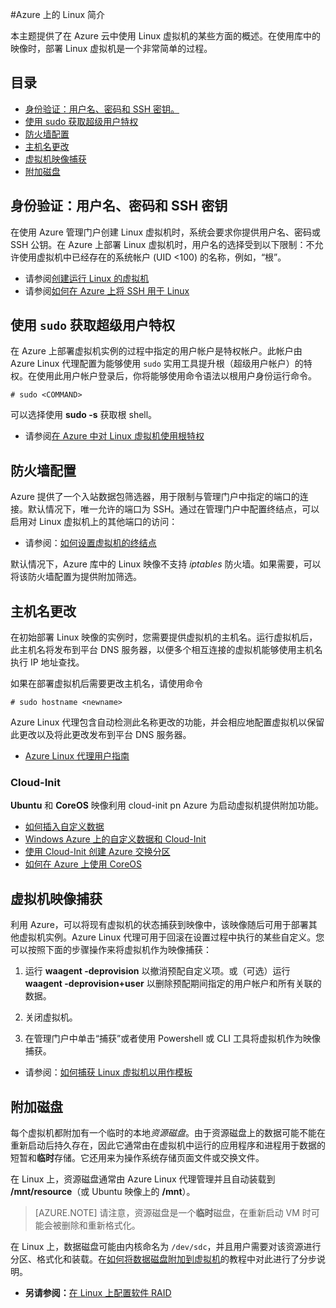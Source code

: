 <properties pageTitle="Azure 中的 Linux 简介 - Azure 教程" description="了解如何在 Azure 上使用 Linux 虚拟机。"  services="virtual-machines" documentationCenter="Python" authors="szark" manager="timlt" editor="" />
<tags  
	ms.service="virtual-machines"
	ms.date="06/11/2015"
	wacn.date=""/>

#Azure 上的 Linux 简介

本主题提供了在 Azure 云中使用 Linux 虚拟机的某些方面的概述。在使用库中的映像时，部署 Linux 虚拟机是一个非常简单的过程。

## 目录 ##

* [身份验证：用户名、密码和 SSH 密钥。](#authentication)
* [使用 sudo 获取超级用户特权](#superuserprivileges)
* [防火墙配置](#firewallconfiguration)
* [主机名更改](#hostnamechanges)
* [虚拟机映像捕获](#virtualmachine)
* [附加磁盘](#attachingdisks)

## <a id="authentication"></a>身份验证：用户名、密码和 SSH 密钥

在使用 Azure 管理门户创建 Linux 虚拟机时，系统会要求你提供用户名、密码或 SSH 公钥。在 Azure 上部署 Linux 虚拟机时，用户名的选择受到以下限制：不允许使用虚拟机中已经存在的系统帐户 (UID <100) 的名称，例如，“根”。


 - 请参阅[创建运行 Linux 的虚拟机](/documentation/articles/virtual-machines-linux-tutorial)
 - 请参阅[如何在 Azure 上将 SSH 用于 Linux](/documentation/articles/linux-use-ssh-key)


## <a id="superuserprivileges"></a>使用 `sudo` 获取超级用户特权

在 Azure 上部署虚拟机实例的过程中指定的用户帐户是特权帐户。此帐户由 Azure Linux 代理配置为能够使用 `sudo` 实用工具提升根（超级用户帐户）的特权。在使用此用户帐户登录后，你将能够使用命令语法以根用户身份运行命令。

	# sudo <COMMAND>

可以选择使用 **sudo -s** 获取根 shell。

- 请参阅[在 Azure 中对 Linux 虚拟机使用根特权](/zh-cn/documentation/articlesvirtual-machines-linux-use-root-privileges/)


## <a id="firewallconfiguration"></a>防火墙配置

Azure 提供了一个入站数据包筛选器，用于限制与管理门户中指定的端口的连接。默认情况下，唯一允许的端口为 SSH。通过在管理门户中配置终结点，可以启用对 Linux 虚拟机上的其他端口的访问：

 - 请参阅：[如何设置虚拟机的终结点](/zh-cn/documentation/articles/virtual-machines-set-up-endpoints/)

默认情况下，Azure 库中的 Linux 映像不支持 *iptables* 防火墙。如果需要，可以将该防火墙配置为提供附加筛选。


## <a id="hostnamechanges"></a>主机名更改

在初始部署 Linux 映像的实例时，您需要提供虚拟机的主机名。运行虚拟机后，此主机名将发布到平台 DNS 服务器，以便多个相互连接的虚拟机能够使用主机名执行 IP 地址查找。

如果在部署虚拟机后需要更改主机名，请使用命令

	# sudo hostname <newname>

Azure Linux 代理包含自动检测此名称更改的功能，并会相应地配置虚拟机以保留此更改以及将此更改发布到平台 DNS 服务器。

 - [Azure Linux 代理用户指南](/zh-cn/documentation/articles/virtual-machines-linux-agent-user-guide/)

### Cloud-Init
**Ubuntu** 和 **CoreOS** 映像利用 cloud-init pn Azure 为启动虚拟机提供附加功能。

 - [如何插入自定义数据](/documentation/articles/virtual-machines-how-to-inject-custom-data)
 - [Windows Azure 上的自定义数据和 Cloud-Init](http://azure.microsoft.com/blog/2014/04/21/custom-data-and-cloud-init-on-windows-azure/)
 - [使用 Cloud-Init 创建 Azure 交换分区](https://wiki.ubuntu.com/AzureSwapPartitions)
 - [如何在 Azure 上使用 CoreOS](/documentation/articles/virtual-machines-linux-coreos-how-to)


## <a id="virtualmachine"></a>虚拟机映像捕获

利用 Azure，可以将现有虚拟机的状态捕获到映像中，该映像随后可用于部署其他虚拟机实例。Azure Linux 代理可用于回滚在设置过程中执行的某些自定义。您可以按照下面的步骤操作来将虚拟机作为映像捕获：

1. 运行 **waagent -deprovision** 以撤消预配自定义项。或（可选）运行 **waagent -deprovision+user** 以删除预配期间指定的用户帐户和所有关联的数据。

2. 关闭虚拟机。

3. 在管理门户中单击“捕获”或者使用 Powershell 或 CLI 工具将虚拟机作为映像捕获。

 - 请参阅：[如何捕获 Linux 虚拟机以用作模板](/zh-cn/documentation/articles/virtual-machines-linux-capture-image/)


## <a id="attachingdisks"></a>附加磁盘

每个虚拟机都附加有一个临时的本地*资源磁盘*。由于资源磁盘上的数据可能不能在重新启动后持久存在，因此它通常由在虚拟机中运行的应用程序和进程用于数据的短暂和**临时**存储。它还用来为操作系统存储页面文件或交换文件。

在 Linux 上，资源磁盘通常由 Azure Linux 代理管理并且自动装载到 **/mnt/resource**（或 Ubuntu 映像上的 **/mnt**）。

>[AZURE.NOTE] 请注意，资源磁盘是一个**临时**磁盘，在重新启动 VM 时可能会被删除和重新格式化。

在 Linux 上，数据磁盘可能由内核命名为 `/dev/sdc`，并且用户需要对该资源进行分区、格式化和装载。在[如何将数据磁盘附加到虚拟机](/zh-cn/documentation/articles/virtual-machines-linux-how-to-attach-disk/)的教程中对此进行了分步说明。

  - **另请参阅：**[在 Linux 上配置软件 RAID](/zh-cn/documentation/articles/virtual-machines-linux-configure-raid/)

<!---HONumber=67-->